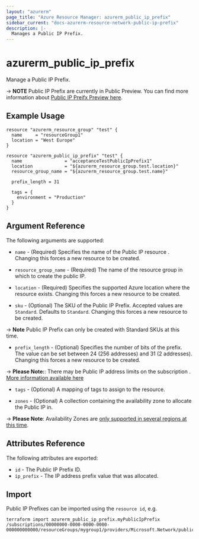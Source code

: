 ```yaml
---
layout: "azurerm"
page_title: "Azure Resource Manager: azurerm_public_ip_prefix"
sidebar_current: "docs-azurerm-resource-network-public-ip-prefix"
description: |-
  Manages a Public IP Prefix.
---
```


# azurerm_public_ip_prefix

Manage a Public IP Prefix.

-> **NOTE** Public IP Prefix are currently in Public Preview. You can find more information about [Public IP Preifx Preview here](https://docs.microsoft.com/en-us/azure/virtual-network/public-ip-address-prefix).

## Example Usage

```hcl
resource "azurerm_resource_group" "test" {
  name     = "resourceGroup1"
  location = "West Europe"
}

resource "azurerm_public_ip_prefix" "test" {
  name                = "acceptanceTestPublicIpPrefix1"
  location            = "${azurerm_resource_group.test.location}"
  resource_group_name = "${azurerm_resource_group.test.name}"

  prefix_length = 31

  tags = {
    environment = "Production"
  }
}
```

## Argument Reference

The following arguments are supported:

* `name` - (Required) Specifies the name of the Public IP resource . Changing this forces a new resource to be created.

* `resource_group_name` - (Required) The name of the resource group in which to create the public IP.

* `location` - (Required) Specifies the supported Azure location where the resource exists. Changing this forces a new resource to be created.

* `sku` - (Optional) The SKU of the Public IP Prefix. Accepted values are `Standard`. Defaults to `Standard`. Changing this forces a new resource to be created.

-> **Note** Public IP Prefix can only be created with Standard SKUs at this time.

* `prefix_length` - (Optional) Specifies the number of bits of the prefix. The value can be set between 24 (256 addresses) and 31 (2 addresses). Changing this forces a new resource to be created.

-> **Please Note:**: There may be Public IP address limits on the subscription . [More information available here](https://docs.microsoft.com/en-us/azure/azure-subscription-service-limits?toc=%2fazure%2fvirtual-network%2ftoc.json#publicip-address)

* `tags` - (Optional) A mapping of tags to assign to the resource.

* `zones` - (Optional) A collection containing the availability zone to allocate the Public IP in.

-> **Please Note**: Availability Zones are [only supported in several regions at this time](https://docs.microsoft.com/en-us/azure/availability-zones/az-overview).

## Attributes Reference

The following attributes are exported:

* `id` - The Public IP Prefix ID.
* `ip_prefix` - The IP address prefix value that was allocated.

## Import

Public IP Prefixes can be imported using the `resource id`, e.g.

```shell
terraform import azurerm_public_ip_prefix.myPublicIpPrefix /subscriptions/00000000-0000-0000-0000-000000000000/resourceGroups/mygroup1/providers/Microsoft.Network/publicIPFixes/myPublicIpPrefix1
```
